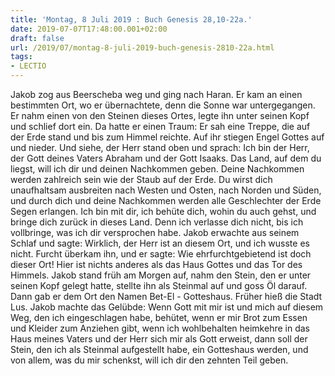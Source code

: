 ```yaml
---
title: 'Montag, 8 Juli 2019 : Buch Genesis 28,10-22a.'
date: 2019-07-07T17:48:00.001+02:00
draft: false
url: /2019/07/montag-8-juli-2019-buch-genesis-2810-22a.html
tags: 
- LECTIO
---
```


Jakob zog aus Beerscheba weg und ging nach Haran. Er kam an einen bestimmten Ort, wo er übernachtete, denn die Sonne war untergegangen. Er nahm einen von den Steinen dieses Ortes, legte ihn unter seinen Kopf und schlief dort ein. Da hatte er einen Traum: Er sah eine Treppe, die auf der Erde stand und bis zum Himmel reichte. Auf ihr stiegen Engel Gottes auf und nieder. Und siehe, der Herr stand oben und sprach: Ich bin der Herr, der Gott deines Vaters Abraham und der Gott Isaaks. Das Land, auf dem du liegst, will ich dir und deinen Nachkommen geben. Deine Nachkommen werden zahlreich sein wie der Staub auf der Erde. Du wirst dich unaufhaltsam ausbreiten nach Westen und Osten, nach Norden und Süden, und durch dich und deine Nachkommen werden alle Geschlechter der Erde Segen erlangen. Ich bin mit dir, ich behüte dich, wohin du auch gehst, und bringe dich zurück in dieses Land. Denn ich verlasse dich nicht, bis ich vollbringe, was ich dir versprochen habe. Jakob erwachte aus seinem Schlaf und sagte: Wirklich, der Herr ist an diesem Ort, und ich wusste es nicht. Furcht überkam ihn, und er sagte: Wie ehrfurchtgebietend ist doch dieser Ort! Hier ist nichts anderes als das Haus Gottes und das Tor des Himmels. Jakob stand früh am Morgen auf, nahm den Stein, den er unter seinen Kopf gelegt hatte, stellte ihn als Steinmal auf und goss Öl darauf. Dann gab er dem Ort den Namen Bet-El - Gotteshaus. Früher hieß die Stadt Lus. Jakob machte das Gelübde: Wenn Gott mit mir ist und mich auf diesem Weg, den ich eingeschlagen habe, behütet, wenn er mir Brot zum Essen und Kleider zum Anziehen gibt, wenn ich wohlbehalten heimkehre in das Haus meines Vaters und der Herr sich mir als Gott erweist, dann soll der Stein, den ich als Steinmal aufgestellt habe, ein Gotteshaus werden, und von allem, was du mir schenkst, will ich dir den zehnten Teil geben.